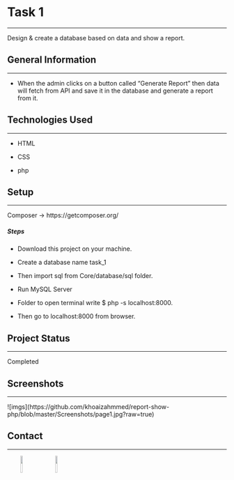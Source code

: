 <h1>Task 1</h1>
<hr><p>Design &amp; create a database based on data and show a report.</p><h2>General Information</h2>
<hr><ul>
<li>When the
admin clicks on a button called “Generate Report” then data will fetch from API and save it in the database
and generate a report from it.</li>
</ul><h2>Technologies Used</h2>
<hr><ul>
<li>HTML</li>
</ul><ul>
<li>CSS</li>
</ul><ul>
<li>php</li>
</ul><h2>Setup</h2>
<hr><p>Composer -&gt; https://getcomposer.org/</p><h5>Steps</h5><ul>
<li>Download this project on your machine.</li>
</ul><ul>
<li>Create a database name task_1</li>
</ul><ul>
<li>Then import sql from Core/database/sql folder.</li>
</ul><ul>
<li>Run MySQL Server</li>
</ul><ul>
<li>Folder to open terminal write $ php -s localhost:8000.</li>
</ul><ul>
<li>Then go to localhost:8000 from browser.</li>
</ul><h2>Project Status</h2>
<hr><p>Completed</p>
<h2>Screenshots</h2>
<hr>
![imgs](https://github.com/khoaizahmmed/report-show-php/blob/master/Screenshots/page1.jpg?raw=true)

<h2>Contact</h2>
<hr><p><span style="margin-right: 30px;"></span><a href="https://www.linkedin.com/in/khoaiz/"><img target="_blank" src="https://cdn.jsdelivr.net/gh/devicons/devicon/icons/linkedin/linkedin-original.svg" style="width: 10%;"></a><span style="margin-right: 30px;"></span><a href="https://github.com/khoaizahmmed"><img target="_blank" src="https://cdn.jsdelivr.net/gh/devicons/devicon/icons/github/github-original.svg" style="width: 10%;"></a></p>
